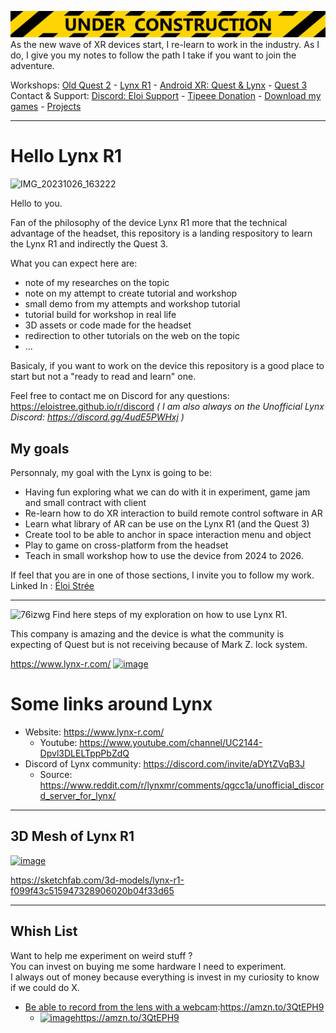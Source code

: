 ![WIP](https://github.com/EloiStree/EloiStree/blob/master/Images/WIP.png)   
As the new wave of XR devices start, I re-learn to work in the industry. As I do, I give you my notes to follow the path I take if you want to join the adventure.  

Workshops: [Old Quest 2](https://github.com/EloiStree/CodeAndQuestsEveryDay) - [Lynx R1](https://github.com/EloiStree/HelloLynxR1) - [Android XR: Quest & Lynx](https://github.com/EloiStree/HelloAndroidXR) - [Quest 3](https://github.com/EloiStree/HelloQuest3)  
Contact & Support: [Discord: Eloi Support](https://eloistree.github.io/r/discord) - [Tipeee Donation](https://en.tipeee.com/eloistree) - [Download my games](https://eloistree.github.io/r/download/) - [Projects](https://github.com/EloiStree/ProjectsID)  

----------------------------



# Hello Lynx R1
![IMG_20231026_163222](https://github.com/EloiStree/HelloLynxR1/assets/20149493/c9f97f63-e357-416d-8429-18277b156780)


Hello to you. 

Fan of the philosophy of the device Lynx R1 more that the technical advantage of the headset, this repository is a landing respository to learn the Lynx R1 and indirectly the Quest 3.

What you can expect here are:
- note of my researches on the topic
- note on my attempt to create tutorial and workshop
- small demo from my attempts and workshop tutorial
- tutorial build for workshop in real life
- 3D assets or code made for the headset
- redirection to other tutorials on the web on the topic
- ...

Basicaly, if you want to work on the device this repository is a good place to start but not a "ready to read and learn" one.

Feel free to contact me on Discord for any questions:  
https://eloistree.github.io/r/discord
_( I am also always on the Unofficial Lynx Discord: https://discord.gg/4udE5PWHxj )_


## My goals


Personnaly, my goal with the Lynx is going to be:  
- Having fun exploring what we can do with it in experiment, game jam and small contract with client
- Re-learn how to do XR interaction to build remote control software in AR
- Learn what library of AR can be use on the Lynx R1 (and the Quest 3)
- Create tool to be able to anchor in space interaction menu and object
- Play to game on cross-platform from the headset  
- Teach in small workshop how to use the device from 2024 to 2026.  

If feel that you are in one of those sections, I invite you to follow my work.    
Linked In : [Éloi Strée](https://eloistree.github.io/r/contact)  
  



----------------------------------------
![76izwg](https://user-images.githubusercontent.com/20149493/228629377-fcf59cc6-435d-43fd-9abf-0adc362d3def.jpg)
Find here steps of my exploration on how to use Lynx R1.

This company is amazing and the device is what the community is expecting of Quest but is not receiving because of Mark Z. lock system.

https://www.lynx-r.com/
[![image](https://user-images.githubusercontent.com/20149493/160122857-cdc731ef-ce3b-47e2-a156-c0ddaa4857c9.png)](https://www.lynx-r.com/)



# Some links around Lynx 
- Website: https://www.lynx-r.com/
   - Youtube: https://www.youtube.com/channel/UC2144-Dpvl3DLELTppPbZdQ
- Discord of Lynx community: https://discord.com/invite/aDYtZVqB3J
  - Source: https://www.reddit.com/r/lynxmr/comments/qgcc1a/unofficial_discord_server_for_lynx/


---------------------

## 3D Mesh of Lynx R1
[![image](https://github.com/EloiStree/HelloLynxR1/assets/20149493/bcf9bfe4-8f04-4628-bf04-eb2b86feb56c)](https://sketchfab.com/3d-models/lynx-r1-f099f43c515947328906020b04f33d65)

https://sketchfab.com/3d-models/lynx-r1-f099f43c515947328906020b04f33d65



--------------

## Whish List

Want to help me experiment on weird stuff ?  
You can invest on buying me some hardware I need to experiment.  
I always out of money because everything is invest in my curiosity to know if we could do X.  


- [Be able to record from the lens with a webcam](https://github.com/EloiStree/HelloLynxR1/issues/36):https://amzn.to/3QtEPH9
  - [![image](https://github.com/EloiStree/HelloLynxR1/assets/20149493/371f77c2-37ee-48f7-9ac8-89e6ee2afdee)](https://amzn.to/3QtEPH9)https://amzn.to/3QtEPH9


